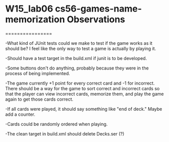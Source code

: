 # W15_lab06 cs56-games-name-memorization Observations

================

-What kind of JUnit tests could we make to test if the game works as it should be? I feel like the only way to test a game is actually by playing it.

-Should have a test target in the build.xml if junit is to be developed.

-Some buttons don't do anything, probably because they were in the process of being implemented.

-The game currently +1 point for every correct card and -1 for incorrect. There should be a way for the game to sort correct and incorrect cards so that the player can view incorrect cards, memorize them, and play the game again to get those cards correct.

-If all cards were played, it should say something like "end of deck."
Maybe add a counter.

-Cards could be randomly ordered when playing.

-The clean target in build.xml should delete Decks.ser (?)

